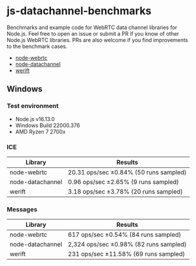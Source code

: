 # js-datachannel-benchmarks

Benchmarks and example code for WebRTC data channel libraries for Node.js. Feel free to open an issue or submit a PR if you know of other Node.js WebRTC libraries. PRs are also welcome if you find improvements to the benchmark cases.

* [node-webrtc](https://github.com/node-webrtc/node-webrtc)
* [node-datachannel](https://github.com/murat-dogan/node-datachannel)
* [werift](https://github.com/shinyoshiaki/werift-webrtc)

## Windows

### Test environment

* Node.js v16.13.0
* Windows Build 22000.376
* AMD Ryzen 7 2700x

### ICE

| Library | Results |
| ------- | ------- |
| node-webrtc | 20.31 ops/sec ±0.84% (50 runs sampled) |
| node-datachannel | 0.96 ops/sec ±2.65% (9 runs sampled) |
| werift | 3.18 ops/sec ±3.78% (20 runs sampled) |

### Messages

| Library | Results |
| ------- | ------- |
| node-webrtc | 617 ops/sec ±0.54% (84 runs sampled) |
| node-datachannel | 2,324 ops/sec ±0.98% (82 runs sampled) |
| werift | 231 ops/sec ±11.58% (69 runs sampled) |
